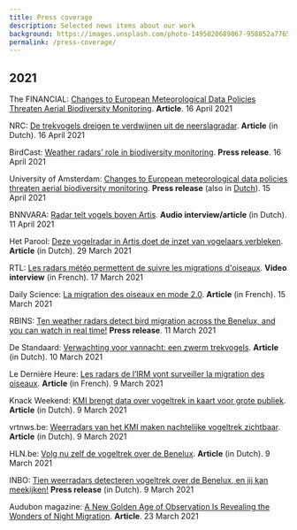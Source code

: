 ```yaml
---
title: Press coverage
description: Selected news items about our work
background: https://images.unsplash.com/photo-1495020689067-958852a7765e?ixid=MXwxMjA3fDB8MHxwaG90by1wYWdlfHx8fGVufDB8fHw%3D&ixlib=rb-1.2.1&auto=format&fit=crop&w=1000
permalink: /press-coverage/
---
```


## 2021

The FINANCIAL: [Changes to European Meteorological Data Policies Threaten Aerial Biodiversity Monitoring](https://finchannel.com/world/80593-changes-to-european-meteorological-data-policies-threaten-aerial-biodiversity-monitoring). **Article**. 16 April 2021

NRC: [De trekvogels dreigen te verdwijnen uit de neerslagradar](https://www.nrc.nl/nieuws/2021/04/16/de-trekvogels-dreigen-te-verdwijnen-uit-de-neerslagradar-a4040097). **Article** (in Dutch). 16 April 2021

BirdCast: [Weather radars’ role in biodiversity monitoring](https://birdcast.info/news/weather-radars-role-in-biodiversity-monitoring/). **Press release**. 16 April 2021

University of Amsterdam: [Changes to European meteorological data policies threaten aerial biodiversity monitoring](https://www.uva.nl/en/shared-content/faculteiten/en/faculteit-der-natuurwetenschappen-wiskunde-en-informatica/news/2021/04/changes-to-european-meteorological-data-policies-threaten-aerial-biodiversity-monitoring.html). **Press release** (also in [Dutch](https://www.uva.nl/shared-content/faculteiten/nl/faculteit-der-natuurwetenschappen-wiskunde-en-informatica/nieuws/2021/04/veranderingen-in-het-europese-meteorologische-gegevensbeleid-vormen-een-bedreiging-voor-de-monitoring-van-de-biodiversiteit-in-de-lucht.html)). 15 April 2021

BNNVARA: [Radar telt vogels boven Artis](https://www.bnnvara.nl/vroegevogels/artikelen/radar-telt-vogels). **Audio interview/article** (in Dutch). 11 April 2021

Het Parool: [Deze vogelradar in Artis doet de inzet van vogelaars verbleken](https://www.parool.nl/amsterdam/deze-vogel-radar-in-artis-doet-de-inzet-van-vogelaars-verbleken~b682cbfe/). **Article** (in Dutch). 29 March 2021

RTL: [Les radars météo permettent de suivre les migrations d'oiseaux](https://www.rtl.be/info/video/775413.aspx). **Video interview** (in French). 17 March 2021

Daily Science: [La migration des oiseaux en mode 2.0](https://dailyscience.be/15/03/2021/la-migration-des-oiseaux-en-mode-2-0/). **Article** (in French). 15 March 2021

RBINS: [Ten weather radars detect bird migration across the Benelux, and you can watch in real time!](https://www.naturalsciences.be/en/news/item/20722) **Press release**. 11 March 2021

De Standaard: [Verwachting voor vannacht: een zwerm trekvogels](https://www.standaard.be/cnt/dmf20210309_9816235). **Article** (in Dutch). 10 March 2021

Le Dernière Heure: [Les radars de l’IRM vont surveiller la migration des oiseaux](https://www.dhnet.be/actu/societe/les-radars-de-l-irm-vont-surveiller-la-migration-des-oiseaux-6047a82e7b50a605177d4942). **Article** (in French). 9 March 2021

Knack Weekend: [KMI brengt data over vogeltrek in kaart voor grote publiek](https://weekend.knack.be/lifestyle/reizen/natuur/kmi-brengt-data-over-vogeltrek-in-kaart-voor-grote-publiek/article-normal-1709523.html). **Article** (in Dutch). 9 March 2021

vrtnws.be: [Weerradars van het KMI maken nachtelijke vogeltrek zichtbaar](https://vrtnws.be/p.bDeyXxQ8m). **Article** (in Dutch). 9 March 2021

HLN.be: [Volg nu zelf de vogeltrek over de Benelux](https://www.hln.be/wetenschap-en-planeet/volg-nu-zelf-de-vogeltrek-over-de-benelux~ac214ea7/). **Article** (in Dutch). 9 March 2021

INBO: [Tien weerradars detecteren vogeltrek over de Benelux, en jij kan meekijken!](https://www.vlaanderen.be/inbo/persberichten/tien-weerradars-detecteren-vogeltrek-over-de-benelux-en-jij-kan-meekijken/) **Press release** (in Dutch). 9 March 2021

Audubon magazine: [A New Golden Age of Observation Is Revealing the Wonders of Night Migration](https://www.audubon.org/node/366450). **Article**. 23 March 2021
